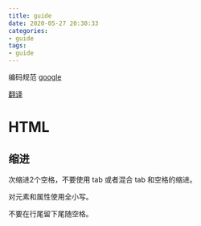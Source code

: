 ```yaml
---
title: guide
date: 2020-05-27 20:30:33
categories:
- guide
tags:
- guide
---
```


编码规范 
[google](https://developers.google.com/style/html-formatting)

[翻译](https://www.runoob.com/w3cnote/htmlcssguide.html)
# HTML
## 缩进
次缩进2个空格，不要使用 tab 或者混合 tab 和空格的缩进。

对元素和属性使用全小写。

不要在行尾留下尾随空格。

